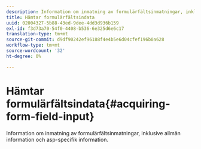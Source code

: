 ```yaml
---
description: Information om inmatning av formulärfältsinmatningar, inklusive allmän information och asp-specifik information.
title: Hämtar formulärfältsindata
uuid: 02004327-5b88-43ed-9dee-4dd3d936b159
exl-id: f3d73a70-54f0-4408-b536-6e325d6e6c17
translation-type: tm+mt
source-git-commit: d9df90242ef96188f4e4b5e6d04cfef196b0a628
workflow-type: tm+mt
source-wordcount: '32'
ht-degree: 0%

---
```


# Hämtar formulärfältsindata{#acquiring-form-field-input}

Information om inmatning av formulärfältsinmatningar, inklusive allmän information och asp-specifik information.
